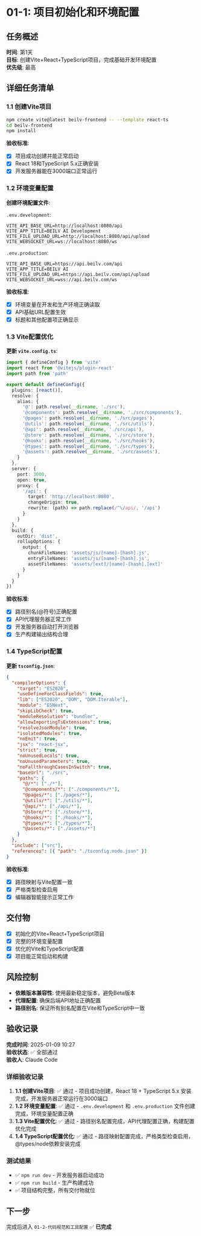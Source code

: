 # 01-1: 项目初始化和环境配置

## 任务概述
**时间**: 第1天  
**目标**: 创建Vite+React+TypeScript项目，完成基础开发环境配置  
**优先级**: 最高  

## 详细任务清单

### 1.1 创建Vite项目
```bash
npm create vite@latest beilv-frontend -- --template react-ts
cd beilv-frontend
npm install
```

**验收标准**:
- [x] 项目成功创建并能正常启动
- [x] React 18和TypeScript 5.x正确安装
- [x] 开发服务器能在3000端口正常运行

### 1.2 环境变量配置
**创建环境配置文件**:

`.env.development`:
```env
VITE_API_BASE_URL=http://localhost:8080/api
VITE_APP_TITLE=BEILV AI Development
VITE_FILE_UPLOAD_URL=http://localhost:8080/api/upload
VITE_WEBSOCKET_URL=ws://localhost:8080/ws
```

`.env.production`:
```env
VITE_API_BASE_URL=https://api.beilv.com/api
VITE_APP_TITLE=BEILV AI
VITE_FILE_UPLOAD_URL=https://api.beilv.com/api/upload
VITE_WEBSOCKET_URL=wss://api.beilv.com/ws
```

**验收标准**:
- [x] 环境变量在开发和生产环境正确读取
- [x] API基础URL配置生效
- [x] 标题和其他配置项正确显示

### 1.3 Vite配置优化
**更新 `vite.config.ts`**:
```typescript
import { defineConfig } from 'vite'
import react from '@vitejs/plugin-react'
import path from 'path'

export default defineConfig({
  plugins: [react()],
  resolve: {
    alias: {
      '@': path.resolve(__dirname, './src'),
      '@components': path.resolve(__dirname, './src/components'),
      '@pages': path.resolve(__dirname, './src/pages'),
      '@utils': path.resolve(__dirname, './src/utils'),
      '@api': path.resolve(__dirname, './src/api'),
      '@store': path.resolve(__dirname, './src/store'),
      '@hooks': path.resolve(__dirname, './src/hooks'),
      '@types': path.resolve(__dirname, './src/types'),
      '@assets': path.resolve(__dirname, './src/assets'),
    }
  },
  server: {
    port: 3000,
    open: true,
    proxy: {
      '/api': {
        target: 'http://localhost:8080',
        changeOrigin: true,
        rewrite: (path) => path.replace(/^\/api/, '/api')
      }
    }
  },
  build: {
    outDir: 'dist',
    rollupOptions: {
      output: {
        chunkFileNames: 'assets/js/[name]-[hash].js',
        entryFileNames: 'assets/js/[name]-[hash].js',
        assetFileNames: 'assets/[ext]/[name]-[hash].[ext]'
      }
    }
  }
})
```

**验收标准**:
- [x] 路径别名(@符号)正确配置
- [x] API代理服务器正常工作
- [x] 开发服务器自动打开浏览器
- [x] 生产构建输出结构合理

### 1.4 TypeScript配置
**更新 `tsconfig.json`**:
```json
{
  "compilerOptions": {
    "target": "ES2020",
    "useDefineForClassFields": true,
    "lib": ["ES2020", "DOM", "DOM.Iterable"],
    "module": "ESNext",
    "skipLibCheck": true,
    "moduleResolution": "bundler",
    "allowImportingTsExtensions": true,
    "resolveJsonModule": true,
    "isolatedModules": true,
    "noEmit": true,
    "jsx": "react-jsx",
    "strict": true,
    "noUnusedLocals": true,
    "noUnusedParameters": true,
    "noFallthroughCasesInSwitch": true,
    "baseUrl": "./src",
    "paths": {
      "@/*": ["./*"],
      "@components/*": ["./components/*"],
      "@pages/*": ["./pages/*"],
      "@utils/*": ["./utils/*"],
      "@api/*": ["./api/*"],
      "@store/*": ["./store/*"],
      "@hooks/*": ["./hooks/*"],
      "@types/*": ["./types/*"],
      "@assets/*": ["./assets/*"]
    }
  },
  "include": ["src"],
  "references": [{ "path": "./tsconfig.node.json" }]
}
```

**验收标准**:
- [x] 路径映射与Vite配置一致
- [x] 严格类型检查启用
- [x] 编辑器智能提示正常工作

## 交付物
- [x] 初始化的Vite+React+TypeScript项目
- [x] 完整的环境变量配置
- [x] 优化的Vite和TypeScript配置
- [x] 项目能正常启动和构建

## 风险控制
- **依赖版本兼容性**: 使用最新稳定版本，避免Beta版本
- **代理配置**: 确保后端API地址正确配置
- **路径别名**: 保证所有别名配置在Vite和TypeScript中一致

## 验收记录
**完成时间**: 2025-01-09 10:27  
**验收状态**: ✅ 全部通过  
**验收人**: Claude Code  

### 详细验收记录
1. **1.1 创建Vite项目**: ✅ 通过 - 项目成功创建，React 18 + TypeScript 5.x 安装完成，开发服务器正常运行在3000端口
2. **1.2 环境变量配置**: ✅ 通过 - `.env.development` 和 `.env.production` 文件创建完成，环境变量配置正确
3. **1.3 Vite配置优化**: ✅ 通过 - 路径别名配置完成，API代理配置正确，构建配置优化完成
4. **1.4 TypeScript配置优化**: ✅ 通过 - 路径映射配置完成，严格类型检查启用，@types/node依赖安装完成

### 测试结果
- ✅ `npm run dev` - 开发服务器启动成功
- ✅ `npm run build` - 生产构建成功
- ✅ 项目结构完整，所有交付物就位

## 下一步
完成后进入 `01-2-代码规范和工具配置` ✅ **已完成**